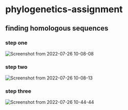 # phylogenetics-assignment

## finding homologous sequences

### step one 

![Screenshot from 2022-07-26 10-08-08](https://user-images.githubusercontent.com/97890823/180953448-1415b5c9-5313-4733-80b4-8e9a6cd0a5fd.png)

### step two
![Screenshot from 2022-07-26 10-08-13](https://user-images.githubusercontent.com/97890823/180953400-68984132-1a38-4288-a68b-a1fbe96f7a2e.png)

### step three
![Screenshot from 2022-07-26 10-44-44](https://user-images.githubusercontent.com/97890823/180959861-52594793-a193-46f6-b18c-34ce16d643f3.png)

